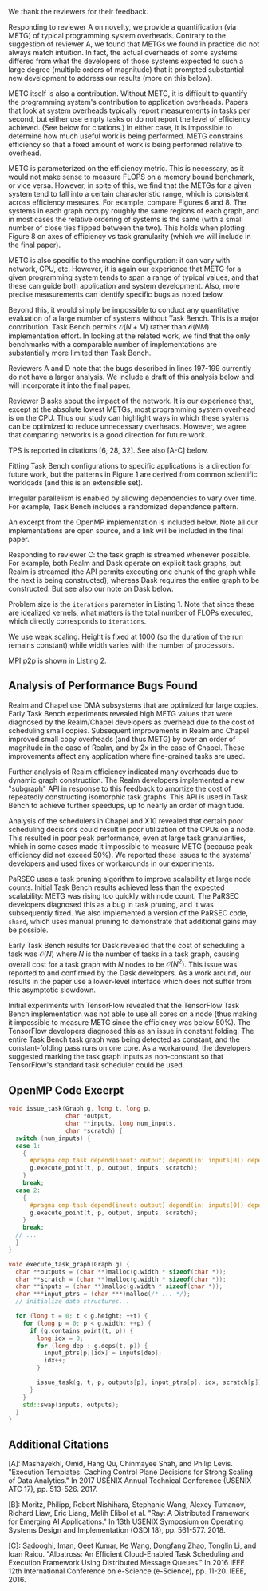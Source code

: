 We thank the reviewers for their feedback.

Responding to reviewer A on novelty, we provide a quantification (via
METG) of typical programming system overheads. Contrary to the
suggestion of reviewer A, we found that METGs we found in practice did
not always match intuition. In fact, the actual overheads of some
systems differed from what the developers of those systems expected to
such a large degree (multiple orders of magnitude) that it prompted
substantial new development to address our results (more on this
below).

METG itself is also a contribution. Without METG, it is difficult to
quantify the programming system's contribution to application
overheads. Papers that look at system overheads typically report
measurements in tasks per second, but either use empty tasks or do not
report the level of efficiency achieved. (See below for citations.) In
either case, it is impossible to determine how much useful work is
being performed. METG constrains efficiency so that a fixed amount of
work is being performed relative to overhead.

METG is parameterized on the efficiency metric. This is necessary, as
it would not make sense to measure FLOPS on a memory bound benchmark,
or vice versa. However, in spite of this, we find that the METGs for a
given system tend to fall into a certain characteristic range, which
is consistent across efficiency measures. For example, compare Figures
6 and 8. The systems in each graph occupy roughly the same regions of
each graph, and in most cases the relative ordering of systems is the
same (with a small number of close ties flipped between the two). This
holds when plotting Figure 8 on axes of efficiency vs task granularity
(which we will include in the final paper).

METG is also specific to the machine configuration: it can vary with
network, CPU, etc. However, it is again our experience that METG for a
given programming system tends to span a range of typical values, and
that these can guide both application and system development. Also,
more precise measurements can identify specific bugs as noted below.

Beyond this, it would simply be impossible to conduct any quantitative
evaluation of a large number of systems without Task Bench. This is a
major contribution. Task Bench permits $\mathcal{O}(N+M)$ rather than
$\mathcal{O}(NM)$ implementation effort. In looking at the related
work, we find that the only benchmarks with a comparable number of
implementations are substantially more limited than Task Bench.

Reviewers A and D note that the bugs described in lines 197-199
currently do not have a larger analysis. We include a draft of this
analysis below and will incorporate it into the final paper.

Reviewer B asks about the impact of the network. It is our experience
that, except at the absolute lowest METGs, most programming system
overhead is on the CPU. Thus our study can highlight ways in which
these systems can be optimized to reduce unnecessary
overheads. However, we agree that comparing networks is a good
direction for future work.

TPS is reported in citations \[6, 28, 32]. See also \[A-C] below.

Fitting Task Bench configurations to specific applications is a
direction for future work, but the patterns in Figure 1 are derived
from common scientific workloads (and this is an extensible set).

Irregular parallelism is enabled by allowing dependencies to vary over
time. For example, Task Bench includes a randomized dependence
pattern.

An excerpt from the OpenMP implementation is included below. Note all
our implementations are open source, and a link will be included in the
final paper.

Responding to reviewer C: the task graph is streamed whenever
possible. For example, both Realm and Dask operate on explicit task
graphs, but Realm is streamed (the API permits executing one chunk of
the graph while the next is being constructed), whereas Dask requires
the entire graph to be constructed. But see also our note on Dask
below.

Problem size is the `iterations` parameter in Listing 1. Note that
since these are idealized kernels, what matters is the total number of
FLOPs executed, which directly corresponds to `iterations`.

We use weak scaling. Height is fixed at 1000 (so the duration of the
run remains constant) while width varies with the number of
processors.

MPI p2p is shown in Listing 2.

## Analysis of Performance Bugs Found

Realm and Chapel use DMA subsystems that are optimized for large
copies. Early Task Bench experiments revealed high METG values that
were diagnosed by the Realm/Chapel developers as overhead due to the
cost of scheduling small copies. Subsequent improvements in Realm and
Chapel improved small copy overheads (and thus METG) by over an order
of magnitude in the case of Realm, and by 2x in the case of
Chapel. These improvements affect any application where fine-grained
tasks are used.

Further analysis of Realm efficiency indicated many overheads due to
dynamic graph construction. The Realm developers implemented a new
"subgraph" API in response to this feedback to amortize the cost of
repeatedly constructing isomorphic task graphs. This API is used in
Task Bench to achieve further speedups, up to nearly an order of
magnitude.

Analysis of the schedulers in Chapel and X10 revealed that certain
poor scheduling decisions could result in poor utilization of the CPUs
on a node. This resulted in poor peak performance, even at large task
granularities, which in some cases made it impossible to measure METG
(because peak efficiency did not exceed 50%). We reported these issues
to the systems' developers and used fixes or workarounds in our
experiments.

PaRSEC uses a task pruning algorithm to improve scalability at large
node counts. Initial Task Bench results achieved less than the
expected scalability: METG was rising too quickly with node count.
The PaRSEC developers diagnosed this as a bug in task pruning, and it
was subsequently fixed. We also implemented a version of the PaRSEC
code, `shard`, which uses manual pruning to demonstrate that
additional gains may be possible.

Early Task Bench results for Dask revealed that the cost of scheduling
a task was $\mathcal{O}(N)$ where $N$ is the number of tasks in a task
graph, causing overall cost for a task graph with $N$ nodes to be
$\mathcal{O}(N^2)$. This issue was reported to and confirmed by the
Dask developers. As a work around, our results in the paper use a
lower-level interface which does not suffer from this asymptotic
slowdown.

Initial experiments with TensorFlow revealed that the TensorFlow Task
Bench implementation was not able to use all cores on a node (thus
making it impossible to measure METG since the efficiency was below
50%). The TensorFlow developers diagnosed this as an issue in
constant folding. The entire Task Bench task graph was being detected
as constant, and the constant-folding pass runs on one core. As a
workaround, the developers suggested marking the task graph inputs as
non-constant so that TensorFlow's standard task scheduler could be used.

## OpenMP Code Excerpt

```c++
void issue_task(Graph g, long t, long p,
                char *output,
                char **inputs, long num_inputs,
                char *scratch) {
  switch (num_inputs) {
  case 1:
    {
      #pragma omp task depend(inout: output) depend(in: inputs[0]) depend(inout: scratch)
      g.execute_point(t, p, output, inputs, scratch);
    }
    break;
  case 2:
    {
      #pragma omp task depend(inout: output) depend(in: inputs[0]) depend(in: inputs[1]) depend(inout: scratch)
      g.execute_point(t, p, output, inputs, scratch);
    }
    break;
  // ...
  }
}

void execute_task_graph(Graph g) {
  char **outputs = (char **)malloc(g.width * sizeof(char *));
  char **scratch = (char **)malloc(g.width * sizeof(char *));
  char **inputs = (char **)malloc(g.width * sizeof(char *));
  char ***input_ptrs = (char ***)malloc(/* ... */);
  // initialize data structures...

  for (long t = 0; t < g.height; ++t) {
    for (long p = 0; p < g.width; ++p) {
      if (g.contains_point(t, p)) {
        long idx = 0;
        for (long dep : g.deps(t, p)) {
          input_ptrs[p][idx] = inputs[dep];
          idx++;
        }

        issue_task(g, t, p, outputs[p], input_ptrs[p], idx, scratch[p]);
      }
    }
    std::swap(inputs, outputs);
  }
}
```

## Additional Citations

\[A]: Mashayekhi, Omid, Hang Qu, Chinmayee Shah, and Philip
Levis. "Execution Templates: Caching Control Plane Decisions for
Strong Scaling of Data Analytics." In 2017 USENIX Annual Technical
Conference (USENIX ATC 17), pp. 513-526. 2017.

\[B]: Moritz, Philipp, Robert Nishihara, Stephanie Wang, Alexey
Tumanov, Richard Liaw, Eric Liang, Melih Elibol et al. "Ray: A
Distributed Framework for Emerging AI Applications." In 13th USENIX
Symposium on Operating Systems Design and Implementation (OSDI 18),
pp. 561-577. 2018.

\[C]: Sadooghi, Iman, Geet Kumar, Ke Wang, Dongfang Zhao, Tonglin Li,
and Ioan Raicu. "Albatross: An Efficient Cloud-Enabled Task Scheduling
and Execution Framework Using Distributed Message Queues." In 2016
IEEE 12th International Conference on e-Science (e-Science),
pp. 11-20. IEEE, 2016.
